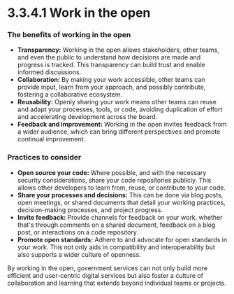 # 3.3.4.1 Work in the open

### **The benefits of working in the open**

* **Transparency:** Working in the open allows stakeholders, other teams, and even the public to understand how decisions are made and progress is tracked. This transparency can build trust and enable informed discussions.
* **Collaboration:** By making your work accessible, other teams can provide input, learn from your approach, and possibly contribute, fostering a collaborative ecosystem.
* **Reusability:** Openly sharing your work means other teams can reuse and adapt your processes, tools, or code, avoiding duplication of effort and accelerating development across the board.
* **Feedback and improvement:** Working in the open invites feedback from a wider audience, which can bring different perspectives and promote continual improvement.

### **Practices to consider**

* **Open source your code:** Where possible, and with the necessary security considerations, share your code repositories publicly. This allows other developers to learn from, reuse, or contribute to your code.
* **Share your processes and decisions:** This can be done via blog posts, open meetings, or shared documents that detail your working practices, decision-making processes, and project progress.
* **Invite feedback:** Provide channels for feedback on your work, whether that's through comments on a shared document, feedback on a blog post, or interactions on a code repository.
* **Promote open standards:** Adhere to and advocate for open standards in your work. This not only aids in compatibility and interoperability but also supports a wider culture of openness.

By working in the open, government services can not only build more efficient and user-centric digital services but also foster a culture of collaboration and learning that extends beyond individual teams or projects.
